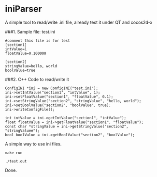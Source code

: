 iniParser
=========

A simple tool to read/write .ini file, already test it under QT and cocos2d-x


###1. Sample file: test.ini

	#comment this file is for test
	[section1]
	intValue=1
	floatValue=0.100000
  
	[section2]
	stringValue=hello, world
	boolValue=true

###2. C++ Code to read/write it

	ConfigINI *ini = new ConfigINI("test.ini");
	ini->setIntValue("section1", "intValue", 1);
	ini->setFloatValue("section1", "floatValue", 0.1);
	ini->setStringValue("section2", "stringValue", "hello, world");
	ini->setBoolValue("section2", "boolValue", true);
	ini->writeConfigFile();
	
    int intValue = ini->getIntValue("section1", "intValue");
    float floatValue = ini->getFloatValue("section1", "floatValue");
    const char *stringValue = ini->getStringValue("section2", "stringValuee");
    bool boolValue = ini->getBoolValue("section2", "boolValue");
 

A simple way to use ini files.

```make run```

```./test.out```

Done.
